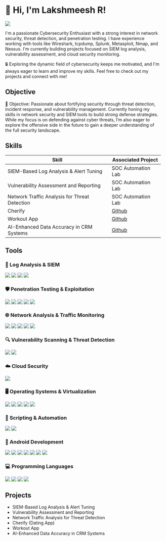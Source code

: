 # 👋 Hi, I'm Lakshmeesh R!
<a href="https://linkedin.com/in/lakshmeesh-r-26b7b0228/"><img src="https://img.shields.io/badge/-LinkedIn-0072b1?&style=for-the-badge&logo=linkedin&logoColor=white" /></a>



I'm a passionate Cybersecurity Enthusiast with a strong interest in network security, threat detection, and penetration testing. I have experience working with tools like Wireshark, tcpdump, Splunk, Metasploit, Nmap, and Nessus. I'm currently building projects focused on SIEM log analysis, vulnerability assessment, and cloud security monitoring.

🔒 Exploring the dynamic field of cybersecurity keeps me motivated, and I'm always eager to learn and improve my skills. Feel free to check out my projects and connect with me!

## Objective
🎯 Objective:
Passionate about fortifying security through threat detection, incident response, and vulnerability management. Currently honing my skills in network security and SIEM tools to build strong defense strategies. While my focus is on defending against cyber threats, I’m also eager to explore the offensive side in the future to gain a deeper understanding of the full security landscape.
## Skills


| Skill                                         | Associated Project         |
|-----------------------------------------------|----------------------------|
| SIEM-Based Log Analysis & Alert Tuning          | SOC Automation Lab|
| Vulnerability Assessment and Reporting |SOC Automation Lab |
| Network Traffic Analysis for Threat Detection         | SOC Automation Lab|
| Cherify      | <a href="https://github.com/rLakshmeesh/Cherif">Github</a>|
| Workout App                  | <a href="https://github.com/rLakshmeesh/FlexFit">Github</a>|
| AI-Enhanced Data Accuracy in CRM Systems | <a href="https://github.com/rLakshmeesh/AI-enhanced-data-accuracy-in-CRM">Github</a>|

## Tools

### 📑 Log Analysis & SIEM
<div> <img src="https://img.shields.io/badge/-Splunk-000000?&style=for-the-badge&logo=Splunk&logoColor=white" /> <img src="https://img.shields.io/badge/-Elastic-005571?&style=for-the-badge&logo=Elastic&logoColor=white" /> <img src="https://img.shields.io/badge/-Chronicle-4285F4?&style=for-the-badge&logo=Google&logoColor=white" /> <img src="https://img.shields.io/badge/-Wazuh-4E5667?&style=for-the-badge&logo=Wazuh&logoColor=white" /> </div> 

### 🛡️ Penetration Testing & Exploitation
<div> <img src="https://img.shields.io/badge/-Metasploit-29A329?&style=for-the-badge&logo=Metasploit&logoColor=white" /> <img src="https://img.shields.io/badge/-Nmap-0099CC?&style=for-the-badge&logo=Nmap&logoColor=white" /> <img src="https://img.shields.io/badge/-Nikto-FF5733?&style=for-the-badge&logo=Nikto&logoColor=white" /> <img src="https://img.shields.io/badge/-BloodHound-B71C1C?&style=for-the-badge&logo=BloodHound&logoColor=white" /> <img src="https://img.shields.io/badge/-Mimikatz-795548?&style=for-the-badge&logo=Mimikatz&logoColor=white" /> </div> 

### 🌐 Network Analysis & Traffic Monitoring
<div> <img src="https://img.shields.io/badge/-Wireshark-1679A7?&style=for-the-badge&logo=Wireshark&logoColor=white" /> <img src="https://img.shields.io/badge/-tcpdump-4B275F?&style=for-the-badge&logo=Linux&logoColor=white" /> <img src="https://img.shields.io/badge/-Netcat-555555?&style=for-the-badge&logo=Linux&logoColor=white" /> <img src="https://img.shields.io/badge/-Zeek-777BB4?&style=for-the-badge&logo=Zeek&logoColor=white" /> <img src="https://img.shields.io/badge/-Tshark-02569B?&style=for-the-badge&logo=Wireshark&logoColor=white" /> </div> 

### 🔍 Vulnerability Scanning & Threat Detection
<div> <img src="https://img.shields.io/badge/-Nessus-00A4CC?&style=for-the-badge&logo=Nessus&logoColor=white" /> <img src="https://img.shields.io/badge/-Sysmon-FF4500?&style=for-the-badge&logo=Windows&logoColor=white" /> </div> 

### ☁️ Cloud Security
<div> <img src="https://img.shields.io/badge/-Vultr-007BFC?&style=for-the-badge&logo=Vultr&logoColor=white" /> </div> 

### 🖥️ Operating Systems & Virtualization
<div> <img src="https://img.shields.io/badge/-Linux-FFCC00?&style=for-the-badge&logo=Linux&logoColor=black" /> <img src="https://img.shields.io/badge/-Ubuntu-E95420?&style=for-the-badge&logo=Ubuntu&logoColor=white" /> <img src="https://img.shields.io/badge/-Windows-0078D6?&style=for-the-badge&logo=Windows&logoColor=white" /> <img src="https://img.shields.io/badge/-Metasploitable-29A329?&style=for-the-badge&logo=Metasploit&logoColor=white" /> <img src="https://img.shields.io/badge/-VirtualBox-183A61?&style=for-the-badge&logo=VirtualBox&logoColor=white" /> </div> 

### 🧠 Scripting & Automation
<div> <img src="https://img.shields.io/badge/-Bash-4EAA25?&style=for-the-badge&logo=GNUBash&logoColor=white" /> <img src="https://img.shields.io/badge/-Python-3776AB?&style=for-the-badge&logo=Python&logoColor=white" /> </div> 

### 📱 Android Development
<div> <img src="https://img.shields.io/badge/-Android_Studio-3DDC84?&style=for-the-badge&logo=Android-Studio&logoColor=white" /> <img src="https://img.shields.io/badge/-Kotlin-7F52FF?&style=for-the-badge&logo=Kotlin&logoColor=white" /> <img src="https://img.shields.io/badge/-Java-007396?&style=for-the-badge&logo=Java&logoColor=white" /> <img src="https://img.shields.io/badge/-Firebase-FFCA28?&style=for-the-badge&logo=Firebase&logoColor=white" /> <img src="https://img.shields.io/badge/-Jetpack_Compose-4285F4?&style=for-the-badge&logo=Android&logoColor=white" /> <img src="https://img.shields.io/badge/-XML-EB8C00?&style=for-the-badge&logo=HTML5&logoColor=white" /> <img src="https://img.shields.io/badge/-Figma-F24E1E?&style=for-the-badge&logo=Figma&logoColor=white" /> </div> 

### 💻 Programming Languages
<div> <img src="https://img.shields.io/badge/-Java-007396?&style=for-the-badge&logo=Java&logoColor=white" /> <img src="https://img.shields.io/badge/-Python-3776AB?&style=for-the-badge&logo=Python&logoColor=white" /> <img src="https://img.shields.io/badge/-Kotlin-7F52FF?&style=for-the-badge&logo=Kotlin&logoColor=white" /> <img src="https://img.shields.io/badge/-SQL-4479A1?&style=for-the-badge&logo=MySQL&logoColor=white" /> </div> 

<!-- 
## Certifications
[Provide certifications that you have obtained. Use ChatGPT to help create the link - Remove this afterwards]]
<div>
<img src="https://img.shields.io/badge/-Security%2B-FF0000?&style=for-the-badge&logo=CompTIA&logoColor=white" />
<img src="https://img.shields.io/badge/-Network%2B-007ACC?&style=for-the-badge&logo=CompTIA&logoColor=white" />
<img src="https://img.shields.io/badge/-A%2B-4D4D4D?&style=for-the-badge&logo=CompTIA&logoColor=white" />
<img src="https://img.shields.io/badge/-CDSA-006400?&style=for-the-badge&logoColor=white" />
<img src="https://img.shields.io/badge/-CCD-000080?&style=for-the-badge&logoColor=white" />
</div>
-->

## Projects
- SIEM-Based Log Analysis & Alert Tuning
- Vulnerability Assessment and Reporting
- Network Traffic Analysis for Threat Detection
- Cherify (Dating App)
- Workout App
- AI-Enhanced Data Accuracy in CRM Systems
